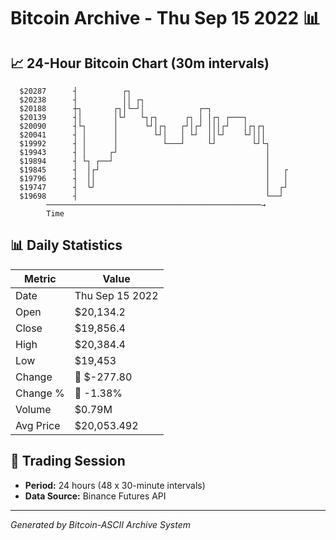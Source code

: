 # Bitcoin Archive - Thu Sep 15 2022 📊

## 📈 24-Hour Bitcoin Chart (30m intervals)

```
  $20287      ┤          ┌┐                                    
  $20238      ┤          ││ ┌┐                                 
  $20188      ┼┐       ┌┐│└─┘│            ┌─┐                  
  $20139      ┤│       │└┘   └┐┌┐      ┌┐ │ │┌┐ ┌───┐          
  $20090      ┤└┐      │      └┘│┌┐   ┌┘│┌┘ │││┌┘   │┌┐┌┐      
  $20041      ┤ │      │        └┘│   │ └┘  ││└┘    └┘│││      
  $19992      ┤ │      │          └───┘     └┘        └┘└┐     
  $19943      ┤ │     ┌┘                                 │     
  $19894      ┤ └┐ ┌──┘                                  │     
  $19845      ┤  │┌┘                                     │   ┌ 
  $19796      ┤  ││                                      │   │ 
  $19747      ┤  └┘                                      │  ┌┘ 
  $19698      ┤                                          └──┘  
        ────────────────────────────────────────────────→
        Time
```

## 📊 Daily Statistics

| Metric | Value |
|--------|-------|
| Date | Thu Sep 15 2022 |
| Open | $20,134.2 |
| Close | $19,856.4 |
| High | $20,384.4 |
| Low | $19,453 |
| Change | 🔴 $-277.80 |
| Change % | 🔴 -1.38% |
| Volume | $0.79M |
| Avg Price | $20,053.492 |

## 📅 Trading Session

- **Period:** 24 hours (48 x 30-minute intervals)
- **Data Source:** Binance Futures API

---
*Generated by Bitcoin-ASCII Archive System*
